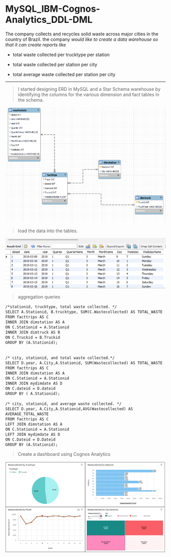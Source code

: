 # MySQL_IBM-Cognos-Analytics_DDL-DML

The company collects and recycles solid waste across major cities in the country of Brazil. the company
*would like to create a data warehouse so that it can create reports like*

   * total waste collected per trucktype per station 

   * total waste collected  per station per city

   * total average waste collected per station per city
---


> I started designing ERD in MySQL and a Star Schema warehouse by identifying the columns for the various dimension and fact tables in the schema.

![imagen](tablas.png )

> load the data into the tables.

![imagen](load.png)

> aggregation queries
	
```postgresql
/*stationid, trucktype, total waste collected. */
SELECT A.Stationid, B.trucktype, SUM(C.Wastecollected) AS TOTAL_WASTE
FROM facttrips AS C
INNER JOIN dimstation AS A
ON C.Stationid = A.Stationid
INNER JOIN dimtruck AS B
ON C.Truckid = B.Truckid
GROUP BY (A.Stationid);


/* city, stationid, and total waste collected.*/
SELECT D.year, A.City,A.Stationid, SUM(Wastecollected) AS TOTAL_WASTE
FROM facttrips AS C
INNER JOIN dimstation AS A
ON C.Stationid = A.Stationid
INNER JOIN mydimdate AS D
ON C.dateid = D.dateid
GROUP BY ( A.Stationid);

/* city, stationid, and average waste collected. */
SELECT D.year, A.City,A.Stationid,AVG(Wastecollected) AS AVERAGE_TOTAL_WASTE
FROM facttrips AS C
LEFT JOIN dimstation AS A
ON C.Stationid = A.Stationid
LEFT JOIN mydimdate AS D
ON C.Dateid = D.Dateid
GROUP BY (A.Stationid);

```
> Create a dashboard using Cognos Analytics

![imagen](dashboard.png)